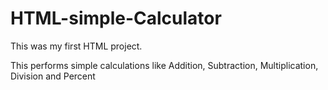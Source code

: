 # HTML-simple-Calculator

This was my first HTML project.

This performs simple calculations like Addition, Subtraction, Multiplication, Division and Percent
